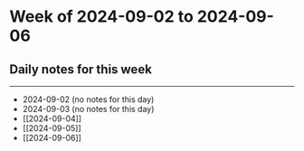 # Week of 2024-09-02 to 2024-09-06

## Daily notes for this week

---

- 2024-09-02 (no notes for this day)
- 2024-09-03 (no notes for this day)
- [[2024-09-04]]
- [[2024-09-05]]
- [[2024-09-06]]
